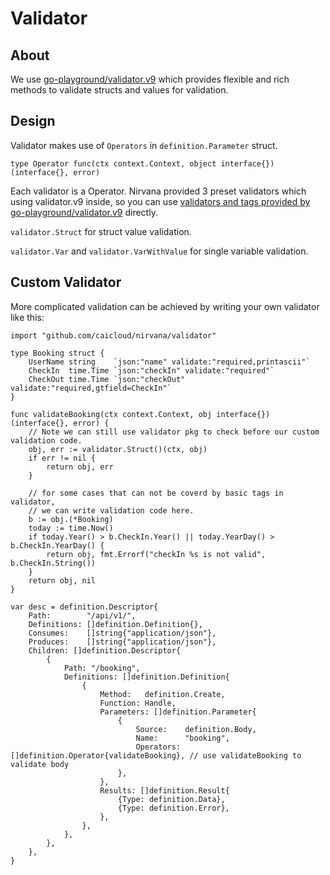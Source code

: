 # Validator

## About

We use [go-playground/validator.v9](https://github.com/go-playground/validator/tree/v9)
which provides flexible and rich methods to validate structs and values for validation.

## Design

Validator makes use of `Operators` in `definition.Parameter` struct.

`type Operator func(ctx context.Context, object interface{}) (interface{}, error)`

Each validator is a Operator. Nirvana provided 3 preset validators which using validator.v9 inside,
so you can use [validators and tags provided by go-playground/validator.v9](https://godoc.org/gopkg.in/go-playground/validator.v9#hdr-Baked_In_Validators_and_Tags) directly.

`validator.Struct` for struct value validation.

`validator.Var` and `validator.VarWithValue` for single variable validation.

## Custom Validator

More complicated validation can be achieved by writing your own validator like this:

```
import "github.com/caicloud/nirvana/validator"

type Booking struct {
	UserName string    `json:"name" validate:"required,printascii"`
	CheckIn  time.Time `json:"checkIn" validate:"required"`
	CheckOut time.Time `json:"checkOut" validate:"required,gtfield=CheckIn"`
}

func validateBooking(ctx context.Context, obj interface{}) (interface{}, error) {
	// Note we can still use validator pkg to check before our custom validation code.
	obj, err := validator.Struct()(ctx, obj)
	if err != nil {
		return obj, err
	}

	// for some cases that can not be coverd by basic tags in validator,
	// we can write validation code here.
	b := obj.(*Booking)
	today := time.Now()
	if today.Year() > b.CheckIn.Year() || today.YearDay() > b.CheckIn.YearDay() {
		return obj, fmt.Errorf("checkIn %s is not valid", b.CheckIn.String())
	}
	return obj, nil
}

var desc = definition.Descriptor{
	Path:        "/api/v1/",
	Definitions: []definition.Definition{},
	Consumes:    []string{"application/json"},
	Produces:    []string{"application/json"},
	Children: []definition.Descriptor{
		{
			Path: "/booking",
			Definitions: []definition.Definition{
				{
					Method:   definition.Create,
					Function: Handle,
					Parameters: []definition.Parameter{
						{
							Source:    definition.Body,
							Name:      "booking",
							Operators: []definition.Operator{validateBooking}, // use validateBooking to validate body
						},
					},
					Results: []definition.Result{
						{Type: definition.Data},
						{Type: definition.Error},
					},
				},
			},
		},
	},
}

```
